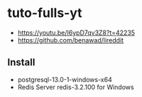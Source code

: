 # tuto-fulls-yt
  - https://youtu.be/I6ypD7qv3Z8?t=42235
  - https://github.com/benawad/lireddit

## Install
  - postgresql-13.0-1-windows-x64
  - Redis Server redis-3.2.100 for Windows
